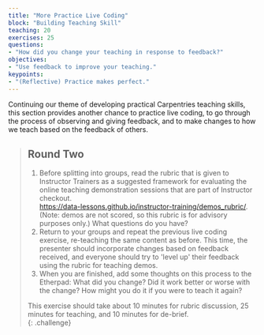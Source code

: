 ```yaml
---
title: "More Practice Live Coding"
block: "Building Teaching Skill"
teaching: 20
exercises: 25
questions:
- "How did you change your teaching in response to feedback?"
objectives:
- "Use feedback to improve your teaching."
keypoints:
- "(Reflective) Practice makes perfect."
---
```


Continuing our theme of developing practical Carpentries teaching skills,
this section provides another chance to practice live coding, to go through the
process of observing and giving feedback, and to make changes to how we teach based on the feedback of others. 

> ## Round Two
> 1. Before splitting into groups, read the rubric that is given to Instructor Trainers
>  as a suggested framework for evaluating the online teaching demonstration sessions that are part of Instructor checkout.  
>  <https://data-lessons.github.io/instructor-training/demos_rubric/>. (Note: demos are not scored, so this rubric is for 
>  advisory purposes only.)
>  What questions do you have? 
> 2. Return to your groups and repeat the previous live coding exercise, re-teaching the same content as before. 
> This time, the presenter should incorporate changes
> based on feedback received, and everyone should try to 'level up' their feedback using the rubric for teaching demos.
> 3. When you are finished, add some thoughts on this process to the Etherpad:
> What did you change? Did it work better or worse with the change? How might you do it if you were to teach it again?
>
>  This exercise should take about 10 minutes for rubric discussion, 25 minutes for teaching, and 10 minutes for de-brief.    
{: .challenge}
